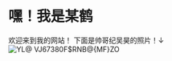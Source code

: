 # 嘿！我是某鹤
欢迎来到我的网站！
下面是帅哥纪吴昊的照片！↓
![YL@ VJ67380F$RNB@{MF}ZO](https://user-images.githubusercontent.com/63549720/177946701-a931e3de-2c6e-4ba6-9349-dcee651750ab.jpg)
